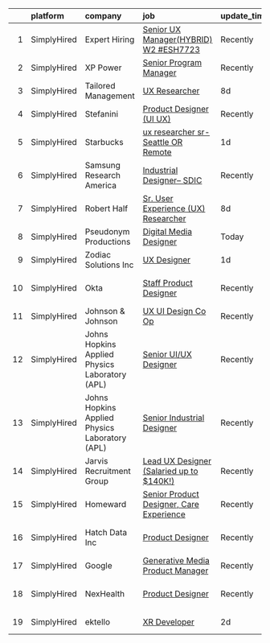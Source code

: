 

|    | platform    | company                                        | job                                                                                                                                                      | update_time   | location          |
|---:|:------------|:-----------------------------------------------|:---------------------------------------------------------------------------------------------------------------------------------------------------------|:--------------|:------------------|
|  1 | SimplyHired | Expert Hiring                                  | [Senior UX Manager(HYBRID) W2 #ESH7723](https://www.simplyhired.com/job/hs6Yp8iyMUT9tsAtNJoXd2tkb3NHXqXGiZ3u33ZSQ6yHlGIzVB5AMA?q=generative+designer)    | Recently      | Newark, DE        |
|  2 | SimplyHired | XP Power                                       | [Senior Program Manager](https://www.simplyhired.com/job/EC0RU7ViPjBJGP-wgDcrO2ITOQLpPUk21WGqXBRDjGTJARlkp9Zz0A?q=generative+designer)                   | Recently      | Gloucester, MA    |
|  3 | SimplyHired | Tailored Management                            | [UX Researcher](https://www.simplyhired.com/job/w_4eDcHfCKZbFOpZgmTv9KMrHNoiBCTtzNak8MAf9oO5yCeBkXDv3A?q=generative+designer)                            | 8d            | Remote            |
|  4 | SimplyHired | Stefanini                                      | [Product Designer (UI UX)](https://www.simplyhired.com/job/R4FrwuH9sDZyR4veKspdJe1UmBnuocqGoXwfJX23ToVHf6pVh_Wikw?q=generative+designer)                 | Recently      | Remote            |
|  5 | SimplyHired | Starbucks                                      | [ux researcher sr- Seattle OR Remote](https://www.simplyhired.com/job/kx_HRXTXzHk13Uzr6hdnCoRGHUi46IFgXHBEbORBVpy7WCiYt0ribA?q=generative+designer)      | 1d            | United States     |
|  6 | SimplyHired | Samsung Research America                       | [Industrial Designer– SDIC](https://www.simplyhired.com/job/ZY9f-MfZTJLDwWO75dQVxCJRIy1EUkwLWsN06BTBfzBJaBmRdnDRFw?q=generative+designer)                | Recently      | San Francisco, CA |
|  7 | SimplyHired | Robert Half                                    | [Sr. User Experience (UX) Researcher](https://www.simplyhired.com/job/SZKcpoAhiHhVKszMFm_Y3M97H2-P33Ns-Q142yE3vkbkgSbwaHEr_g?q=generative+designer)      | 8d            | Seattle, WA       |
|  8 | SimplyHired | Pseudonym Productions                          | [Digital Media Designer](https://www.simplyhired.com/job/rl5v7hi-434DpATk_lCBXkDZ_O3svc8o9s7-AX6lPtvRSd5ohbnwJA?q=generative+designer)                   | Today         | Remote            |
|  9 | SimplyHired | Zodiac Solutions Inc                           | [UX Designer](https://www.simplyhired.com/job/3kVCO87VMtIg5HSfoBYMjk1QwNmYJh9EAR-JS_nJKDSEa_jUTS8qxg?q=generative+designer)                              | 1d            | Remote            |
| 10 | SimplyHired | Okta                                           | [Staff Product Designer](https://www.simplyhired.com/job/lhujvkCV2QeZnEAO2CuvJX3VH_xJwbN7VDJAFKy18H_DtJ-hHvM8zw?q=generative+designer)                   | Recently      | San Francisco, CA |
| 11 | SimplyHired | Johnson & Johnson                              | [UX UI Design Co Op](https://www.simplyhired.com/job/irxV09gXyZISmKqhRWK0YYV1TBxvj1sZOv6Rr939szATDt6Pknh-eg?q=generative+designer)                       | Recently      | Santa Clara, CA   |
| 12 | SimplyHired | Johns Hopkins Applied Physics Laboratory (APL) | [Senior UI/UX Designer](https://www.simplyhired.com/job/XekYxeyyApVfVLZhaQnb7XFlFwSQ8hvveUoKxsi_oR4UHQdCGCeMbg?q=generative+designer)                    | Recently      | Laurel, MD        |
| 13 | SimplyHired | Johns Hopkins Applied Physics Laboratory (APL) | [Senior Industrial Designer](https://www.simplyhired.com/job/cWteweR2HUSB-M6HNfjiwbg6s9QWBdHzzWW_VIcrN6UKsXa3uDdpvw?q=generative+designer)               | Recently      | Laurel, MD        |
| 14 | SimplyHired | Jarvis Recruitment Group                       | [Lead UX Designer (Salaried up to $140K!)](https://www.simplyhired.com/job/FkE2gNwg-wWgCVyHoI1XS-VF-sxwxF-voIVI5rHAxvhlifZFal8CAA?q=generative+designer) | Recently      | Remote            |
| 15 | SimplyHired | Homeward                                       | [Senior Product Designer, Care Experience](https://www.simplyhired.com/job/wqyzo7AADYQKQNAg2pD5syfNDwVM071qMvVL3orygFmu_AwHuGcG5Q?q=generative+designer) | Recently      | San Francisco, CA |
| 16 | SimplyHired | Hatch Data Inc                                 | [Product Designer](https://www.simplyhired.com/job/4kFGV6strgYdqYO1D20UP_tRjJYW3KHASc3bgmOSUWOdZCsmvlD8BQ?q=generative+designer)                         | Recently      | San Francisco, CA |
| 17 | SimplyHired | Google                                         | [Generative Media Product Manager](https://www.simplyhired.com/job/uqIc-sgUcwgM5htIQCMO84aE_ZijcHOm8me38qdTsMKqYGvHGrTy8A?q=generative+designer)         | Recently      | Mountain View, CA |
| 18 | SimplyHired | NexHealth                                      | [Product Designer](https://www.simplyhired.com/job/MG77QVLYjVp6XSD4OqdDY7JG2-V3wBBdFDelPX35Vj4cWZBLbzosbQ?q=generative+designer)                         | Recently      | San Francisco, CA |
| 19 | SimplyHired | ektello                                        | [XR Developer](https://www.simplyhired.com/job/MICtcx392XwVUPD1a_iEfnhIe6n8lC1xW1lmUeK7eeQodIZVQERwzg?q=generative+designer)                             | 2d            | New York, NY      |